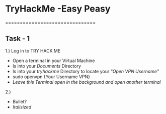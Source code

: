 #   TryHackMe -Easy Peasy
===============================

## Task - 1
 1.) Log in to TRY HACK ME
* Open a terminal in your Virtual Machine
* ls into your *Documents* Directory
* ls into your *tryhackme* Directory to locate your *"Open VPN Username"*
* sudo openvpn {Your Username VPN}
* *Leave this Terminal open in the background and open another terminal*



 2.)

- Bullet?
- *Italisized*
